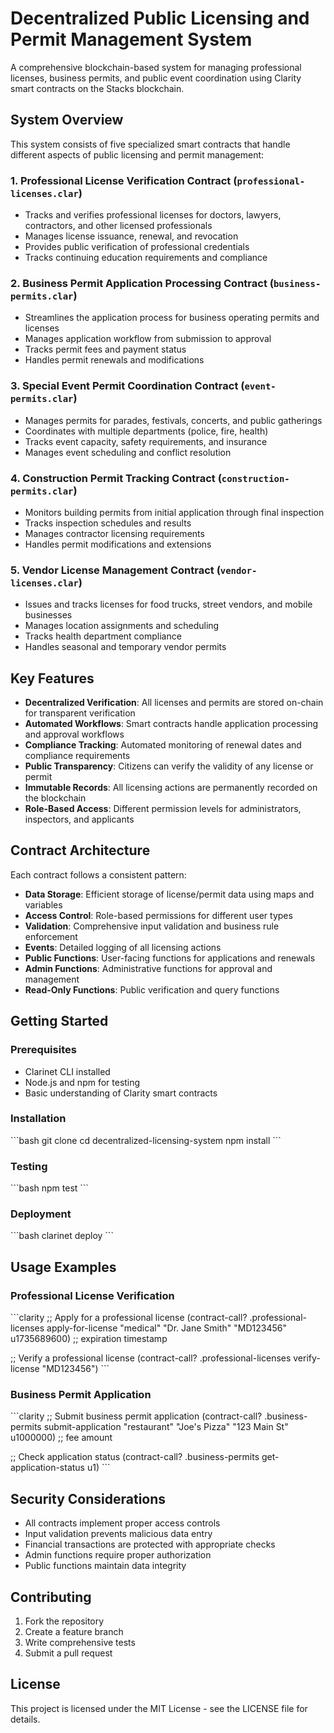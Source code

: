 # Decentralized Public Licensing and Permit Management System

A comprehensive blockchain-based system for managing professional licenses, business permits, and public event coordination using Clarity smart contracts on the Stacks blockchain.

## System Overview

This system consists of five specialized smart contracts that handle different aspects of public licensing and permit management:

### 1. Professional License Verification Contract (`professional-licenses.clar`)
- Tracks and verifies professional licenses for doctors, lawyers, contractors, and other licensed professionals
- Manages license issuance, renewal, and revocation
- Provides public verification of professional credentials
- Tracks continuing education requirements and compliance

### 2. Business Permit Application Processing Contract (`business-permits.clar`)
- Streamlines the application process for business operating permits and licenses
- Manages application workflow from submission to approval
- Tracks permit fees and payment status
- Handles permit renewals and modifications

### 3. Special Event Permit Coordination Contract (`event-permits.clar`)
- Manages permits for parades, festivals, concerts, and public gatherings
- Coordinates with multiple departments (police, fire, health)
- Tracks event capacity, safety requirements, and insurance
- Manages event scheduling and conflict resolution

### 4. Construction Permit Tracking Contract (`construction-permits.clar`)
- Monitors building permits from initial application through final inspection
- Tracks inspection schedules and results
- Manages contractor licensing requirements
- Handles permit modifications and extensions

### 5. Vendor License Management Contract (`vendor-licenses.clar`)
- Issues and tracks licenses for food trucks, street vendors, and mobile businesses
- Manages location assignments and scheduling
- Tracks health department compliance
- Handles seasonal and temporary vendor permits

## Key Features

- **Decentralized Verification**: All licenses and permits are stored on-chain for transparent verification
- **Automated Workflows**: Smart contracts handle application processing and approval workflows
- **Compliance Tracking**: Automated monitoring of renewal dates and compliance requirements
- **Public Transparency**: Citizens can verify the validity of any license or permit
- **Immutable Records**: All licensing actions are permanently recorded on the blockchain
- **Role-Based Access**: Different permission levels for administrators, inspectors, and applicants

## Contract Architecture

Each contract follows a consistent pattern:
- **Data Storage**: Efficient storage of license/permit data using maps and variables
- **Access Control**: Role-based permissions for different user types
- **Validation**: Comprehensive input validation and business rule enforcement
- **Events**: Detailed logging of all licensing actions
- **Public Functions**: User-facing functions for applications and renewals
- **Admin Functions**: Administrative functions for approval and management
- **Read-Only Functions**: Public verification and query functions

## Getting Started

### Prerequisites
- Clarinet CLI installed
- Node.js and npm for testing
- Basic understanding of Clarity smart contracts

### Installation
\`\`\`bash
git clone <repository-url>
cd decentralized-licensing-system
npm install
\`\`\`

### Testing
\`\`\`bash
npm test
\`\`\`

### Deployment
\`\`\`bash
clarinet deploy
\`\`\`

## Usage Examples

### Professional License Verification
\`\`\`clarity
;; Apply for a professional license
(contract-call? .professional-licenses apply-for-license
"medical"
"Dr. Jane Smith"
"MD123456"
u1735689600) ;; expiration timestamp

;; Verify a professional license
(contract-call? .professional-licenses verify-license "MD123456")
\`\`\`

### Business Permit Application
\`\`\`clarity
;; Submit business permit application
(contract-call? .business-permits submit-application
"restaurant"
"Joe's Pizza"
"123 Main St"
u1000000) ;; fee amount

;; Check application status
(contract-call? .business-permits get-application-status u1)
\`\`\`

## Security Considerations

- All contracts implement proper access controls
- Input validation prevents malicious data entry
- Financial transactions are protected with appropriate checks
- Admin functions require proper authorization
- Public functions maintain data integrity

## Contributing

1. Fork the repository
2. Create a feature branch
3. Write comprehensive tests
4. Submit a pull request

## License

This project is licensed under the MIT License - see the LICENSE file for details.
